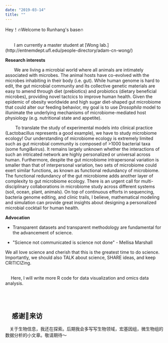 ```yaml
---
date: "2019-03-14" 
title: ""
---
```

Hey！🔥Welcome to Runhang's base🔥

<br>
&emsp;&emsp;I am currently a master student at [Wong lab.](http://entnemdept.ufl.edu/people-directory/adam-cn-wong/)

**Research interests**

&emsp;&emsp;We are living a microbial world where all animals are intimately associated with microbes. The animal hosts have co-evolved with the microbes inhabiting in their body (i.e. gut). While human genome is hard to edit, the gut microbial community and its collective genetic materials are easy to amend through diet (prebiotics) and probiotics (dietary beneficial microbes), providing novel tactcics to improve human health. Given the epidemic of obesity worldwide and high sugar diet-shaped gut microbiome that could alter our feeding behavior, my goal is to use *Drosophila* model to illunimate the underlying mechanisms of microbiome-mediated host physiology (e.g. nutritional state and appetite). 

&emsp;&emsp; To translate the study of experimental models into clinical practice (Lactobacillus represents a good example), we have to study microbiome ecology! Our understanding of microbiome ecology is extremely limited such as gut microbial community is composed of >1000 bacterial taxa (some fungi&virus). It remains largely unknown whether the interactions of such an intricated network are highly personalized or universal across human. Furthermore, despite the gut microbiome intrapersonal variation is smaller than that of interpersonal variation, two sets of microbiome could exert similar functions, as known as functional redundancy of microbiome. The functional redundancy of the gut microbiome adds another layer of complexity to gut microbiome ecology. There is an urgent call for multi-disciplinary collaborations in microbiome study across different systems (soil, ocean, plant, animals). On top of continuous efforts in sequencing, bacteria genome editing, and clinic trails, I believe, mathematical modeling and simulation can provide great insights about designing a personalized microbial cocktail for human health.

**Advocation**

- Transparent datasets and transparent methodology are fundamental for the advancement of science. 

- "Science not communicated is science not done" - Mellisa Marshall

We all love science and cherish that this is the greatest time to do science. Importantly, we should also TALK about science, SHARE ideas, and keep CRITICIZing.

<br>&emsp; Here, I will write more R code for data visualization and omics data analysis. 

<br><br>&emsp;感谢🙏来访
---
&emsp;关于生物信息，我还在探索。后期我会多写写生物领域，宏基因组，微生物组的数据分析的小文章。敬请期待～
